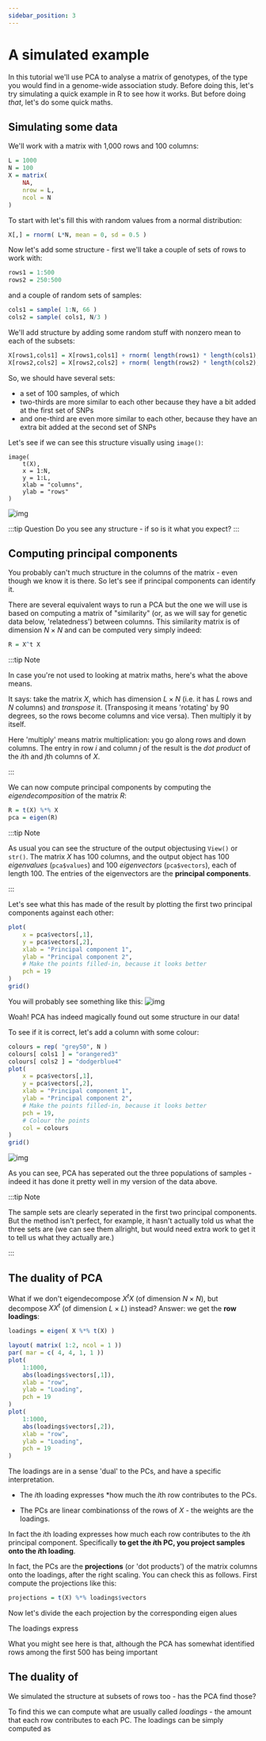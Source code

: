 ```yaml
---
sidebar_position: 3
---
```


# A simulated example


In this tutorial we'll use PCA to analyse a matrix of genotypes, of the type you would find in a genome-wide association study. Before doing this, let's try simulating a quick example in R to see how it works.  But before doing *that*, let's do some quick maths.


## Simulating some data

We'll work with a matrix with 1,000 rows and 100 columns:
```r
L = 1000
N = 100
X = matrix(
	NA,
	nrow = L,
	ncol = N
)
```

To start with let's fill this with random values from a normal distribution:
```r
X[,] = rnorm( L*N, mean = 0, sd = 0.5 )
```

Now let's add some structure - first we'll take a couple of sets of rows to work with:
```r
rows1 = 1:500
rows2 = 250:500
```

and a couple of random sets of samples:
```r
cols1 = sample( 1:N, 66 )
cols2 = sample( cols1, N/3 )
```

We'll add structure by adding some random stuff with nonzero mean to each of the subsets:
```r
X[rows1,cols1] = X[rows1,cols1] + rnorm( length(rows1) * length(cols1), mean = 0.25, sd = 0.5 )
X[rows2,cols2] = X[rows2,cols2] + rnorm( length(rows2) * length(cols2), mean = -0.4, sd = 0.5 )
```

So, we should have several sets:
* a set of 100 samples, of which
* two-thirds are more similar to each other because they have a bit added at the first set of SNPs
* and one-third are even more similar to each other, because they have an extra bit added at the second set of SNPs

Let's see if we can see this structure visually using `image()`:

```
image(
	t(X),
	x = 1:N,
	y = 1:L,
	xlab = "columns",
	ylab = "rows"
)
```

![img](images/test_X.png)

:::tip Question
Do you see any structure - if so is it what you expect?
:::

## Computing principal components

You probably can't much  structure in the columns of the matrix - even though we know it is there.  So let's see if
principal components can identify it.

There are several equivalent ways to run a PCA but the one we will use is based on computing a matrix of "similarity"
(or, as we will say for genetic data below, 'relatedness') between columns.  This similarity matrix is of dimension
$N\times N$ and can be computed very simply indeed:

```r
R = X^t X
```

:::tip Note

In case you're not used to looking at matrix maths, here's what the above means.

It says: take the matrix $X$, which has dimension $L\times N$ (i.e. it has $L$ rows and $N$ columns) and *transpose* it.
(Transposing it means 'rotating' by 90 degrees, so the rows become columns and vice versa). Then multiply it by itself. 

Here 'multiply' means matrix multiplication: you go along rows and down columns.  The entry in row $i$ and column $j$ of
the result is the *dot product* of the $i$th and $j$th columns of $X$.

:::

We can now compute principal components by computing the *eigendecomposition* of the matrix $R$:
```r
R = t(X) %*% X
pca = eigen(R)
```

:::tip Note

As usual you can see the structure of the output objectusing `View()` or `str()`. The matrix $X$ has 100 columns, and
the output object has 100 *eigenvalues* (`pca$values`) and 100 *eigenvectors* (`pca$vectors`), each of length 100.  The
entries of the eigenvectors are the **principal components**.

:::


Let's see what this has made of the result by plotting the first two principal components against each other:

```r
plot(
	x = pca$vectors[,1],
	y = pca$vectors[,2],
	xlab = "Principal component 1",
	ylab = "Principal component 2",
	# Make the points filled-in, because it looks better
	pch = 19
)
grid()

```

You will probably see something like this:
![img](images/test_pca.png)

Woah! PCA has indeed magically found out some structure in our data!

To see if it is correct, let's add a column with some colour:
```r
colours = rep( "grey50", N )
colours[ cols1 ] = "orangered3"
colours[ cols2 ] = "dodgerblue4"
plot(
	x = pca$vectors[,1],
	y = pca$vectors[,2],
	xlab = "Principal component 1",
	ylab = "Principal component 2",
	# Make the points filled-in, because it looks better
	pch = 19,
	# Colour the points
	col = colours
)
grid()

```

![img](images/test_pca_coloured.png)

As you can see, PCA has seperated out the three populations of samples - indeed it has done it pretty well in my version
of the data above.

:::tip Note

The sample sets are clearly seperated in the first two principal components.  But the method isn't perfect, for example,
  it hasn't actually told us what the three sets are (we can see them allright, but would need extra work to get it to tell us what they actually are.)

:::

## The duality of PCA

What if we don't eigendecompose $X^t X$ (of dimension $N\times N$), but decompose $X X^t$ (of dimension $L\times L$)
instead?  Answer: we get the **row loadings**:

```r
loadings = eigen( X %*% t(X) )
```

```r
layout( matrix( 1:2, ncol = 1 ))
par( mar = c( 4, 4, 1, 1 ))
plot(
	1:1000,
	abs(loadings$vectors[,1]),
	xlab = "row",
	ylab = "Loading",
	pch = 19
)
plot(
	1:1000,
	abs(loadings$vectors[,2]),
	xlab = "row",
	ylab = "Loading",
	pch = 19
)

```

The loadings are in a sense 'dual' to the PCs, and have a specific interpretation.  

* The $i$th loading expresses *how much the $i$th row contributes to the PCs.

* The PCs are linear combinationss of the rows of $X$ - the weights are the loadings.

In fact the $i$th loading expresses how much each row contributes to the $i$th principal component.  Specifically
**to get the $i$th PC, you project samples onto the $i$th loading**.

In fact, the PCs are the **projections** (or 'dot products') of the matrix columns onto the loadings, after the right
scaling.  You can check this as follows.  First compute the projections like this:

```r
projections = t(X) %*% loadings$vectors
```
Now let's divide the each projection by the corresponding eigen alues



The loadings express


What you might see here is that, although the PCA has somewhat identified rows among the first 500 has being important 


## The duality of

We simulated the structure at subsets of rows too - has the PCA find those?

To find this we can compute what are usually called *loadings* - the amount that each row contributes to each PC. 
The loadings can be simply computed as 

